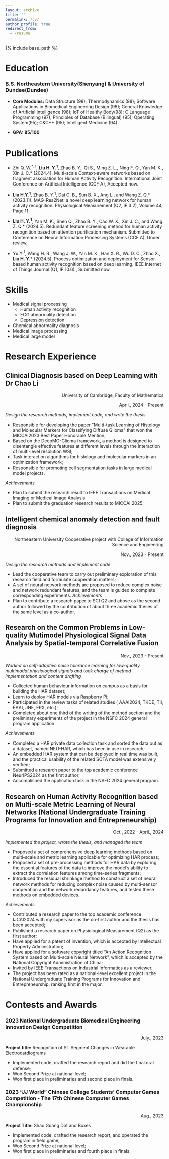```yaml
---
layout: archive
title: ""
permalink: /cv/
author_profile: true
redirect_from:
  - /resume
---
```


{% include base_path %}

Education
======

### B.S. Northeastern University(Shenyang) & University of Dundee(Dundee)
 
* **Core Modules:** Data Structure (98); Thermodynamics (98); Software Applications in Biomedical Engineering Design (98); General Knowledge of Artificial Intelligence (98); IoT of Healthy Body(98);
C Language Programming (97); Principles of Database (Bilingual) (95); Operating System(95); C&C++ (95); Intelligent Medicine (94).
 
* **GPA: 85/100** 

Publications
======

* Zhi Q. W.<sup>\*, 1</sup>, **Liu H. Y.<sup>1</sup>**, Zhao B. Y., Qi S., Ming Z. L., Ning F. Q., Yan M. K., Xin J. C.* (2024.4). Multi-scale Context-aware networks based on fragment association for Human Activity Recognition. International Joint Conference on Artificial Intelligence (CCF A), Accepted now.

* **Liu H.Y.<sup>1</sup>**, Zhao B. Y.<sup>1</sup>, Dai C. B., Sun B. X., Ang L., and Wang Z. Q.* (2023.11). MAG-Res2Net: a novel deep learning network for human activity recognition. Physiological Measurement (Q2, IF 3.2), Volume 44, Page 11.

* **Liu H. Y.<sup>1</sup>**, Yan M. K., Shen Q., Zhao B. Y., Cao W. X., Xin J. C., and Wang Z. Q.* (2024.5). Redundant feature screening method for human activity recognition based on attention purification mechanism. Submitted to Conference on Neural Information Processing Systems (CCF A), Under review.

* Yu Y.<sup>1</sup>, Wang H. R., Wang J. W., Yan M. K., Han X. R., Wu D. C., Zhao X., **Liu H. Y.*** (2024.5). Process optimization and deployment for Sensor-based human activity recognition based on deep learning. IEEE Internet of Things Journal (Q1, IF 10.6) , Submitted now.
  
Skills
======
* Medical signal processing
  * Human activity recognition
  * ECG abnormality detection
  * Depression detection
* Chemical abnormality diagnosis
* Medical image processing
* Medical large model
  
Research Experience
======
## Clinical Diagnosis based on Deep Learning with Dr Chao Li

<p align="right">University of Cambridge, Faculty of Mathematics</p>
<p align="right">April., 2024 - Present</p>
                                                 
                                                              
*Design the research methods, implement code, and write the thesis*

* Responsible for developing the paper "Multi-task Learning of Histology and Molecular Markers for Classifying Diffuse Glioma" that won the MICCAI2023 Best Paper Honorable Mention;
* Based on the DeepMO-Glioma framework, a method is designed to disentangle effective features at different levels through the interaction of multi-level resolution WSI;
* Task interaction algorithms for histology and molecular markers in an optimization framework;
* Responsible for promoting cell segmentation tasks in large medical model projects.

*Achievements*

* Plan to submit the research result to IEEE Transactions on Medical Imaging or Medical Image Analysis.
* Plan to submit the graduation research results to MICCAI 2025.

## Intelligent chemical anomaly detection and fault diagnosis
<p align="right">Northeastern University Cooperative project with College of Information Science and Engineering</p>
<p align="right">Nov., 2023 - Present</p>

*Design the research methods and implement code*
  
* Lead the cooperative team to carry out preliminary exploration of this research field and formulate  cooperation matters;   
* A set of neural network methods are proposed to reduce complex noise and network redundant features, and the team is guided to complete corresponding experiments.
*Achievements* 
* Plan to contribute a research paper to SCI Q2 and above as the second author followed by the contribution of about three academic theses of the same level as a co-author. 

## Research on the Common Problems in Low-quality Mutimodel Physiological Signal Data Analysis by Spatial-temporal Correlative Fusion
<p align="right">Nov., 2023 - Present</p>

*Worked on self-adaptive noise tolerance learning for low-quality multimodal physiological signals and took charge of method implementation and content drafting* 

* Collected human behaviour information on campus as a basis for building the HAR dataset; 
* Learn to deploy HAR models via Raspberry Pi;
* Participated in the review tasks of related studies ( AAAI2024, TKDE, TII, EAAI, JNE, ERX, etc.);
* Completed about one third of the writing of the method section and the preliminary experiments of the project in the NSFC 2024 general program application.
  
*Achievements*

* Completed a HAR private data collection task and sorted the data out as a dataset, named NEU-HAR, which has been in use in research; 
* An embedded HAR system that can be deployed in real time was built, and the practical usability of the related SOTA model was extensively verified; 
* Submitted a research paper to the top academic conference NeurIPS2024 as the first author; 
* Accomplished the application task in the NSFC 2024 general program.

## Research on Human Activity Recognition based on Multi-scale Metric Learning of Neural Networks (National Undergraduate Training Programs for Innovation and Entrepreneurship)
<p align="right">Oct., 2022 - April., 2024</p>

*Implemented the project, wrote the thesis, and managed the team*

* Proposed a set of comprehensive deep learning methods based on multi-scale and metric learning applicable for optimizing HAR process;
* Proposed a set of pre-processing methods for HAR data by exploring the essential features of the data to improve the model’s ability to extract the correlation features among time-series fragments;
* Introduced the residual shrinkage method to construct a set of neural network methods for reducing complex noise caused by multi-sensor cooperation and the network redundancy features, and tested these methods on embedded devices.
  
*Achievements*

* Contributed a research paper to the top academic conference IJCAI2024 with my supervisor as the co-first author and the thesis has been accepted;
* Published a research paper on Physiological Measurement (Q2) as the first author;
* Have applied for a patent of invention, which is accepted by Intellectual Property Administration;
* Have applied for a software copyright titled “An Action Recognition System based on Multi-scale Neural Network”, which is accepted by the National Copyright Administration of China;
* Invited by IEEE Transactions on Industrial Informatics as a reviewer.
* The project has been rated as a national-level excellent project in the National Undergraduate Training Programs for Innovation and Entrepreneurship, ranking first in the major.

Contests and Awards
======

### 2023 National Undergraduate Biomedical Engineering Innovation Design Competition        
<p align="right">July., 2023</p>

**Project title:** Recognition of ST Segment Changes in Wearable Electrocardiograms 
* Implemented code, drafted the research report and did the final oral defense; 
* Won Second Prize at national level;
* Won first place in preliminaries and second place in finals.

### 2023 “JJ World” Chinese College Students’ Computer Games Competition - The 17th Chinese Computer Games Championship      
<p align="right">Aug., 2023</p>

**Project Title:** Shao Guang Dot and Boxes   
* Implemented code, drafted the research report, and operated the program in field game;
* Won Second Prize at national level;
* Won first place in preliminaries and fourth place in finals. 

  

